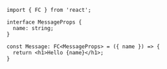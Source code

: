 ```tsx []
import { FC } from 'react';

interface MessageProps {
  name: string;
}

const Message: FC<MessageProps> = ({ name }) => {
  return <h1>Hello {name}</h1>;
}
```
<!-- .element: data-id="code-animation" -->
